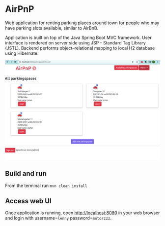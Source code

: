 # AirPnP

Web application for renting parking places around town for people who may have parking slots available, similar to AirBnB.

Application is built on top of the Java Spring Boot MVC framework. User interface is rendered on server side using JSP - Standard Tag Library (JSTL). Backend performs object–relational mapping to local H2 database using Hibernate.

![screenshot.png](screenshot.png)

## Build and run

From the terminal run `mvn clean install`

## Access web UI

Once application is running, open [http://localhost:8080](http://localhost:8080) in your web browser and login with username=`lenny` password=`motorzzz`. 

    